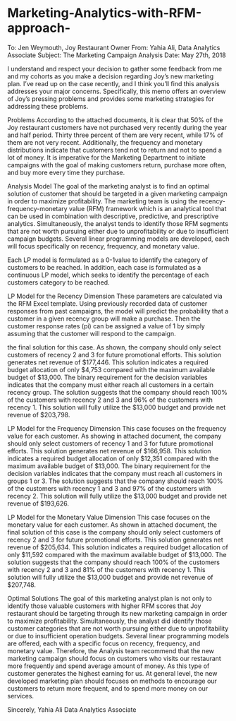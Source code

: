 # Marketing-Analytics-with-RFM-approach-
To:	 Jen Weymouth, Joy Restaurant Owner
From:	 Yahia Ali, Data Analytics Associate
Subject:	 The Marketing Campaign Analysis 
Date:	 May 27th, 2018


I understand and respect your decision to gather some feedback from me and my cohorts as you make a decision regarding Joy’s new marketing plan. I’ve read up on the case recently, and I think you’ll find this analysis addresses your major concerns. Specifically, this memo offers an overview of Joy’s pressing problems and provides some marketing strategies for addressing these problems.


Problems
According to the attached documents, it is clear that 50% of the Joy restaurant customers have not purchased very recently during the year and half period. Thirty three percent of them are very recent, while 17% of them are not very recent. Additionally, the frequency and monetary distributions indicate that customers tend not to return and not to spend a lot of money. It is imperative for the Marketing Department to initiate campaigns with the goal of making customers return, purchase more often, and buy more every time they purchase.


Analysis Model
The goal of the marketing analyst is to find an optimal solution of customer that should be targeted in a given marketing campaign in order to maximize profitability. The marketing team is using the recency-frequency-monetary value (RFM) framework which is an analytical tool that can be used in combination with descriptive, predictive, and prescriptive analytics.
Simultaneously, the analyst tends to identify those RFM segments that are not worth pursuing either due to unprofitability or due to insufficient campaign budgets. Several linear programming models are developed, each will focus specifically on recency, frequency, and monetary value. 

Each LP model is formulated as a 0-1value to identify the category of customers to be reached. In addition, each case is formulated as a continuous LP model, which seeks to identify the percentage of each customers category to be reached. 


LP Model for the Recency Dimension
These parameters are calculated via the RFM Excel template. Using previously recorded data of customer responses from past campaigns, the model will predict the probability that a customer in a given recency group will make a purchase. Then the customer response rates (pi) can be assigned a value of 1 by simply assuming that the customer will respond to the campaign. 

the final solution for this case. As shown, the company should only select customers of recency 2 and 3 for future promotional efforts. This solution generates net revenue of $177,446. This solution indicates a required budget allocation of only $4,753 compared with the maximum available budget of $13,000. The binary requirement for the decision variables indicates that the company must either reach all customers in a certain recency group. 
The solution suggests that the company should reach 100% of the customers with recency 2 and 3 and 96% of the customers with recency 1. This solution will fully utilize the $13,000 budget and provide net revenue of $203,798.


LP Model for the Frequency Dimension
This case focuses on the frequency value for each customer. As showing in attached document, the company should only select customers of recency 1 and 3 for future promotional efforts. This solution generates net revenue of $166,958. This solution indicates a required budget allocation of only $12,351 compared with the maximum available budget of $13,000. The binary requirement for the decision variables indicates that the company must reach all customers in groups 1 or 3. 
The solution suggests that the company should reach 100% of the customers with recency 1 and 3 and 97% of the customers with recency 2. This solution will fully utilize the $13,000 budget and provide net revenue of $193,626.


LP Model for the Monetary Value Dimension
This case focuses on the monetary value for each customer. As shown in attached document, the final solution of this case is the company should only select customers of recency 2 and 3 for future promotional efforts. This solution generates net revenue of $205,634. This solution indicates a required budget allocation of only $11,592 compared with the maximum available budget of $13,000. 
The solution suggests that the company should reach 100% of the customers with recency 2 and 3 and 81% of the customers with recency 1. This solution will fully utilize the $13,000 budget and provide net revenue of $207,748.



Optimal Solutions
The goal of this marketing analyst plan is not only to identify those valuable customers with higher RFM scores that Joy restaurant should be targeting through its new marketing campaign in order to maximize profitability. Simultaneously, the analyst did identify those customer categories that are not worth pursuing either due to unprofitability or due to insufficient operation budgets. Several linear programming models are offered, each with a specific focus on recency, frequency, and monetary value. Therefore, the Analysis team recommend that the new marketing campaign should focus on customers who visits our restaurant more frequently and spend average amount of money. As this type of customer generates the highest earning for us. At general level, the new developed marketing plan should focuses on methods to encourage our customers to return more frequent, and to spend more money on our services. 


Sincerely,
Yahia Ali
Data Analytics Associate



